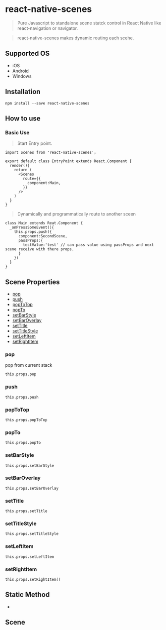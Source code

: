 # react-native-scenes

> Pure Javascript to standalone scene statck control in React Native like react-navigation or navigator.

> react-native-scenes makes dynamic routing each scehe.

## Supported OS

- iOS
- Android
- Windows

## Installation

```
npm install --save react-native-scenes
```

## How to use

### Basic Use

> Start Entry point.
```
import Scenes from 'react-native-scenes';

export default class EntryPoint extends React.Component {
  render(){
    return (
      <Scenes
        route={{
          component:Main, 
        }}
      />
    )
  }
}
```
> Dynamically and programmatically route to another sceen
```
class Main extends Reat.Component {
  _onPressSomeEvent(){
    this.props.push({
      component:SecondScene,
      passProps:{
        testValue:'test' // can pass value using passProps and next scene receive with there props.
      }
    })
  }
}
```

## Scene Properties
  - [pop](#pop)
  - [push](#push)
  - [popToTop](#poptotop)
  - [popTo](#popto)
  - [setBarStyle](#setbarstyle)
  - [setBarOverlay](#setbaroverlay)
  - [setTitle](#settitle)
  - [setTitleStyle](#settitlestyle)
  - [setLeftItem](#setleftitem)
  - [setRightItem](#setrightitem)


### pop
  pop from current stack
  
  ```
  this.props.pop
  ```
### push
  ```
  this.props.push
  ```
### popToTop
  ```
  this.props.popToTop
  ```
### popTo
```
this.props.popTo
```
### setBarStyle
```
this.props.setBarStyle
```
### setBarOverlay
```
this.props.setBarOverlay
```
### setTitle
```
this.props.setTitle
```
### setTitleStyle
```
this.props.setTitleStyle
```
### setLeftItem
```
this.props.setLeftItem
```
### setRightItem
```
this.props.setRightItem()
```

## Static Method 
- 

## Scene 


